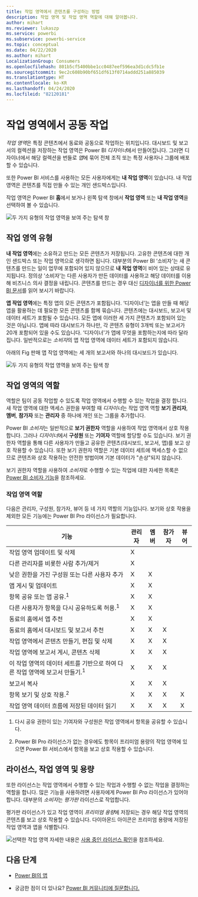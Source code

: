 ```yaml
---
title: 작업 영역에서 콘텐츠를 구성하는 방법
description: 작업 영역 및 작업 영역 역할에 대해 알아봅니다.
author: mihart
ms.reviewer: lukaszp
ms.service: powerbi
ms.subservice: powerbi-service
ms.topic: conceptual
ms.date: 04/22/2020
ms.author: mihart
LocalizationGroup: Consumers
ms.openlocfilehash: 801b5cf5400bbe1cc0487eef596ea3d1cdc5fb1e
ms.sourcegitcommit: 9ec2c608b90bf651df613f0714addd251a885039
ms.translationtype: HT
ms.contentlocale: ko-KR
ms.lasthandoff: 04/24/2020
ms.locfileid: "82120181"
---
```

# <a name="collaborate-in-workspaces"></a>작업 영역에서 공동 작업

 *작업 영역*은 특정 콘텐츠에서 동료와 공동으로 작업하는 위치입니다. 대시보드 및 보고서의 컬렉션을 저장하는 작업 영역은 Power BI *디자이너*에서 만들어집니다. 그러면 디자이너에서 해당 컬렉션을 번들로 *앱*에 묶어 전체 조직 또는 특정 사용자나 그룹에 배포할 수 있습니다. 

 또한 Power BI 서비스를 사용하는 모든 사용자에게는 **내 작업 영역**이 있습니다.  내 작업 영역은 콘텐츠를 직접 만들 수 있는 개인 샌드박스입니다.

 작업 영역은 Power BI **홈**에서 보거나 왼쪽 탐색 창에서 **작업 영역** 또는 **내 작업 영역**을 선택하여 볼 수 있습니다.

 ![두 가지 유형의 작업 영역을 보여 주는 탐색 창](media/end-user-workspaces/power-bi-home.png)

## <a name="types-of-workspaces"></a>작업 영역 유형
**내 작업 영역**에는 소유하고 만드는 모든 콘텐츠가 저장됩니다. 고유한 콘텐츠에 대한 개인 샌드박스 또는 작업 영역으로 생각하면 됩니다. 대부분의 Power BI ‘소비자'는 새 콘텐츠를 만드는 일이 업무에 포함되어 있지 않으므로 **내 작업 영역**이 비어 있는 상태로 유지됩니다.  정의상 ‘소비자'는 다른 사용자가 만든 데이터를 사용하고 해당 데이터를 이용해 비즈니스 의사 결정을 내립니다.  콘텐츠를 만드는 경우 대신 [디자이너를 위한 Power BI 문서](../create-reports/index.yml)를 읽어 보시기 바랍니다.

**앱 작업 영역**에는 특정 앱의 모든 콘텐츠가 포함됩니다. ‘디자이너'는 앱을 만들 때 해당 앱을 활용하는 데 필요한 모든 콘텐츠를 함께 묶습니다.  콘텐츠에는 대시보드, 보고서 및 데이터 세트가 포함될 수 있습니다. 모든 앱에 이러한 세 가지 콘텐츠가 포함되어 있는 것은 아닙니다. 앱에 따라 대시보드가 하나만, 각 콘텐츠 유형이 3개씩 또는 보고서가 20개 포함되어 있을 수도 있습니다. ‘디자이너'가 앱에 무엇을 포함하는지에 따라 달라집니다.  일반적으로는 *소비자*의 앱 작업 영역에 데이터 세트가 포함되지 않습니다.

아래의 Fig 판매 앱 작업 영역에는 세 개의 보고서와 하나의 대시보드가 있습니다. 

![두 가지 유형의 작업 영역을 보여 주는 탐색 창](media/end-user-workspaces/power-bi-app-workspace.png)

## <a name="roles-in-the-workspaces"></a>작업 영역의 역할

역할은 팀이 공동 작업할 수 있도록 작업 영역에서 수행할 수 있는 작업을 결정 합니다.  새 작업 영역에 대한 액세스 권한을 부여할 때 *디자이너*는 작업 영역 역할 **보기 관리자**, **멤버**, **참가자** 또는 **관리자** 중 하나에 개인 또는 그룹을 추가합니다. 


Power BI *소비자*는 일반적으로 **보기 권한자** 역할을 사용하여 작업 영역에서 상호 작용합니다. 그러나 *디자이너*에서 **구성원** 또는 **기여자** 역할에 할당할 수도 있습니다. 보기 권한자 역할을 통해 다른 사용자가 만들고 공유한 콘텐츠(대시보드, 보고서, 앱)를 보고 상호 작용할 수 있습니다. 또한 보기 권한자 역할은 기본 데이터 세트에 액세스할 수 없으므로 콘텐츠와 상호 작용하는 안전한 방법이며 기본 데이터가 "손상"되지 않습니다.


보기 권한자 역할을 사용하여 *소비자*로 수행할 수 있는 작업에 대한 자세한 목록은 [Power BI 소비자 기능](end-user-features.md)을 참조하세요.


### <a name="workspace-roles"></a>작업 영역 역할
다음은 관리자, 구성원, 참가자, 뷰어 등 네 가지 역할의 기능입니다. 보기와 상호 작용을 제외한 모든 기능에는 Power BI Pro 라이선스가 필요합니다.

|기능   | 관리자  | 멤버  | 참가자  | 뷰어 |
|---|---|---|---|---|
| 작업 영역 업데이트 및 삭제  | X  |   |   |   | 
| 다른 관리자를 비롯한 사람 추가/제거  | X  |   |   |   |
| 낮은 권한을 가진 구성원 또는 다른 사용자 추가  |  X | X  |   |   |
| 앱 게시 및 업데이트 |  X | X  |   |   |
| 항목 공유 또는 앱 공유.<sup>1</sup> |  X | X  |   |   |
| 다른 사용자가 항목을 다시 공유하도록 허용.<sup>1</sup> |  X | X  |   |   |
| 동료의 홈에서 앱 추천 |  X | X  |   |   |
| 동료의 홈에서 대시보드 및 보고서 추천 |  X | X  | X |   |
| 작업 영역에서 콘텐츠 만들기, 편집 및 삭제  |  X | X  | X  |   |
| 작업 영역에 보고서 게시, 콘텐츠 삭제  |  X | X  | X  |   |
| 이 작업 영역의 데이터 세트를 기반으로 하여 다른 작업 영역에 보고서 만들기.<sup>1</sup> |  X | X  | X  |   |
| 보고서 복사 | X | X | X |  |
| 항목 보기 및 상호 작용.<sup>2</sup> |  X | X  | X  | X  |
| 작업 영역 데이터 흐름에 저장된 데이터 읽기 | X | X | X | X |

1. 다시 공유 권한이 있는 기여자와 구성원은 작업 영역에서 항목을 공유할 수 있습니다.

2. Power BI Pro 라이선스가 없는 경우에도 항목이 프리미엄 용량의 작업 영역에 있으면 Power BI 서비스에서 항목을 보고 상호 작용할 수 있습니다.

## <a name="licensing-workspaces-and-capacity"></a>라이선스, 작업 영역 및 용량
또한 라이선스는 작업 영역에서 수행할 수 있는 작업과 수행할 수 없는 작업을 결정하는 역할을 합니다. 많은 기능을 사용하려면 사용자에게 Power BI *Pro* 라이선스가 있어야 합니다. 대부분의 *소비자*는 *평가판* 라이선스로 작업합니다. 

평가판 라이선스가 있고 작업 영역이 *프리미엄 용량*에 저장되는 경우 해당 작업 영역의 콘텐츠를 보고 상호 작용할 수 있습니다. 다이아몬드 아이콘은 프리미엄 용량에 저장된 작업 영역과 앱을 식별합니다.

![선택한 작업 영역](media/end-user-workspaces/power-bi-diamond.png) 자세한 내용은 [사용 중인 라이선스 확인](end-user-license.md)을 참조하세요.



## <a name="next-steps"></a>다음 단계
* [Power BI의 앱](end-user-apps.md)    

* 궁금한 점이 더 있나요? [Power BI 커뮤니티에 질문합니다.](https://community.powerbi.com/)

